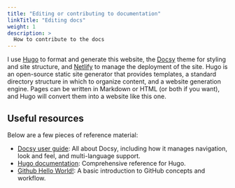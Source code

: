 ```yaml
---
title: "Editing or contributing to documentation"
linkTitle: "Editing docs"
weight: 1
description: >
  How to contribute to the docs
---
```


I use [Hugo](https://gohugo.io/) to format and generate this website, the
[Docsy](https://github.com/google/docsy) theme for styling and site structure,
and [Netlify](https://www.netlify.com/) to manage the deployment of the site.
Hugo is an open-source static site generator that provides templates,
a standard directory structure in which to organize content, and a website generation
engine. Pages can be written in Markdown or HTML (or both if you want), and Hugo
will convert them into a website like this one.

## Useful resources

Below are a few pieces of reference material:

* [Docsy user guide](https://www.docsy.dev/docs/): All about Docsy, including how it manages navigation, look and feel, and multi-language support.
* [Hugo documentation](https://gohugo.io/documentation/): Comprehensive reference for Hugo.
* [Github Hello World!](https://guides.github.com/activities/hello-world/): A basic introduction to GitHub concepts and workflow.
